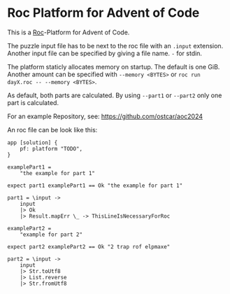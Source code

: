 # Roc Platform for Advent of Code

This is a [Roc](https://www.roc-lang.org/)-Platform for Advent of Code.

The puzzle input file has to be next to the roc file with an `.input` extension.
Another input file can be specified by giving a file name. `-` for stdin.

The platform staticly allocates memory on startup. The default is one GiB.
Another amount can be specified with `--memory <BYTES>` or `roc run dayX.roc -- --memory <BYTES>`.

As default, both parts are calculated. By using `--part1` or `--part2` only one
part is calculated.

For an example Repository, see: https://github.com/ostcar/aoc2024

An roc file can be look like this:

```roc
app [solution] {
    pf: platform "TODO",
}

examplePart1 =
    "the example for part 1"

expect part1 examplePart1 == Ok "the example for part 1"

part1 = \input ->
    input
    |> Ok
    |> Result.mapErr \_ -> ThisLineIsNecessaryForRoc

examplePart2 =
    "example for part 2"

expect part2 examplePart2 == Ok "2 trap rof elpmaxe"

part2 = \input ->
    input
    |> Str.toUtf8
    |> List.reverse
    |> Str.fromUtf8
```
